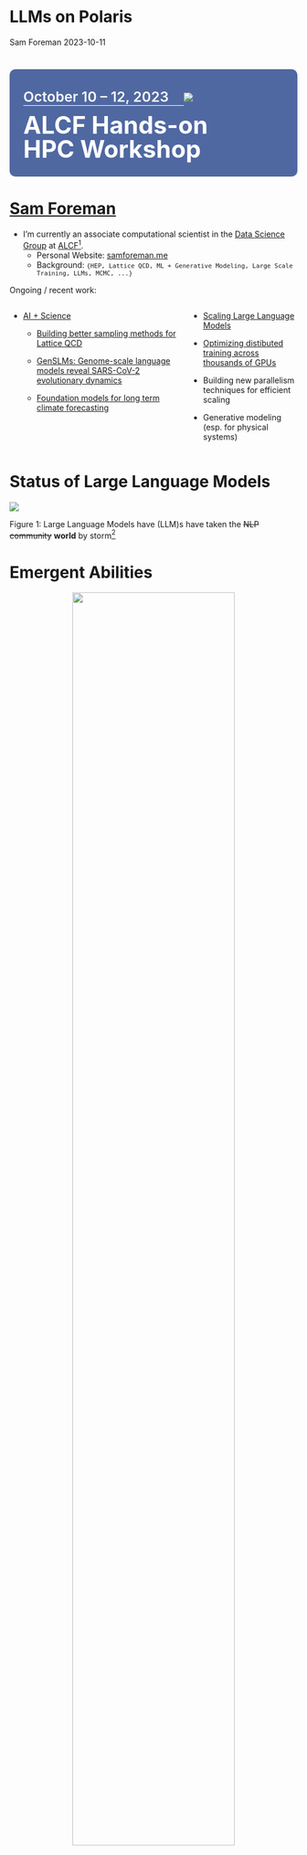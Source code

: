 # LLMs on Polaris
Sam Foreman
2023-10-11

# 

<!-- # {.centerdslide background-image="https://www.alcf.anl.gov/sites/default/files/2023-08/ALCF-HandsOnHPCWksp-LL.png?itok=6qi5GY6y" height="80%"} -->
<!-- # {.centeredslide background-image="./assets/massstar_science_highlights_2017_01.png" loading="lazy"} -->
<!-- # {.centeredslide background-image="./assets/p62_cover-edit_CMYK.jpg" loading="lazy"} -->
<!-- # {.centeredslide background-image="./assets/tribology_cover_test_image_06m.png" loading="lazy"} -->
<!-- # {.centeredslide background-image="./assets/6120702714_c9a4cf5d78_o.jpg" loading="lazy"} -->
<!-- # {.centeredslide background-image="./assets/ccm_s23-50_Ye_03B.png" loading="lazy"} -->

<div style="background-color: rgba(8, 42, 123, 0.7); border-radius: 10px; text-align:left; padding: 1.5rem; margin-left: auto; margin-right: auto; line-height: 1.5em!important;">

<div style="display:flex;">

<span style="font-size: 1.75em; font-weight: 600; border-bottom: 1px solid white; color: #F8F8F8">October
10 – 12, 2023 $\hspace{5pt}$ </span>
<span style="display:inline-block;">![](https://raw.githubusercontent.com/saforem2/llm-lunch-talk/main/docs/assets/anl_logo.svg)</span>

</div>

<span style="font-size: 3.0em; font-weight: 700; color: white">ALCF
Hands-on</span>  
<br>
<span style="font-size: 3.0em; font-weight: 700; color: #FFFFFF">HPC
Workshop</span>

</div>

# <span class="dim-text"></span> [Sam Foreman](https://samforeman.me)

<!-- I use ML and HPC to accelerate scientific discovery[^1] @ [ALCF](https://alcf.anl.gov). -->

- I’m currently an associate computational scientist in the [Data
  Science Group](https://www.alcf.anl.gov/about/people/group/506) at
  [ALCF](https://alcf.anl.gov)[^1].
  - Personal Website: [samforeman.me](https://samforeman.me)
  - Background:
    <span style="font-size:0.9em;">`{HEP, Lattice QCD, ML + Generative Modeling, Large Scale Training, LLMs, MCMC, ...}`</span>

<!-- My [current research](https://saforem2.github.io/l2hmc-qcd) focuses on using -->
<!-- deep generative modeling to help build better sampling algorithms in lattice -->
<!-- gauge theory. In particular, I'm interested in building gauge equivariant -->
<!-- neural network architectures and using inductive priors to incorporate physical -->
<!-- symmetries into machine learning models. -->

Ongoing / recent work:

<div class="columns">

<div class="column" width="50%">

- [AI + Science](https://github.com/saforem2/)

  - [Building better sampling methods for Lattice
    QCD](https://github.com/saforem2/l2hmc-qcd)

  - [GenSLMs: Genome-scale language models reveal SARS-CoV-2
    evolutionary
    dynamics](https://www.biorxiv.org/content/10.1101/2022.10.10.511571v2)

  - [Foundation models for long term climate
    forecasting](https://saforem2.github.io/climate-analysis)

</div>

<div class="column" width="50%">

- [Scaling Large Language
  Models](https://github.com/saforem2/Megatron-DS-Benchmarking)

- [Optimizing distibuted training across thousands of
  GPUs](https://github.com/argonne-lcf/mlprof)

- Building new parallelism techniques for efficient scaling

- Generative modeling (esp. for physical systems)

</div>

</div>

<!-- # Even More {.centeredslide width="100%" style="height:100%;"} -->
<!---->
<!-- ::: {width="100%"} -->
<!---->
<!-- <iframe data-src="https://samforeman.me" width="100%" height="500" title="Sam Foreman"></iframe> -->
<!---->
<!-- ::: -->

# Status of Large Language Models

<div id="fig-llms">

![](https://github.com/Hannibal046/Awesome-LLM/raw/main/resources/image8.gif)

Figure 1: Large Language Models have (LLM)s have taken the ~~NLP
community~~ **world** by storm[^2]

</div>

# Emergent Abilities

<div width="66%" style="text-align: center;">

<img src="https://github.com/saforem2/llm-lunch-talk/blob/main/docs/assets/emergent-abilities.gif?raw=true" height="75%" />

[Emergent abilities of Large Language
Models](https://arxiv.org/abs/2206.07682) Yao et al. (2023)

</div>

# Training LLMs

<div layout-valign="center">

<table>
<colgroup>
<col style="width: 55%" />
<col style="width: 44%" />
</colgroup>
<tbody>
<tr class="odd">
<td style="text-align: center;"><div id="fig-evolution" width="55.6%"
data-layout-align="center" data-fig.extended="false">
<p><img
src="https://github.com/Mooler0410/LLMsPracticalGuide/raw/main/imgs/survey-gif-test.gif"
data-fig.extended="false" /></p>
<p>Figure 2: Visualization from <span class="citation"
data-cites="yang2023harnessing">Yang et al. (2023)</span></p>
</div></td>
<td style="text-align: center;"><div width="44.4%"
data-layout-align="center">
<p><img
src="https://github.com/saforem2/llm-lunch-talk/blob/main/docs/assets/it_hungers.jpeg?raw=true"
data-fig.extended="false" /></p>
</div></td>
</tr>
</tbody>
</table>

</div>

# Recent Work (2017 – Now)

<details closed>
<summary>
<b>Recent Work</b>
</summary>

<div class="table-responsive" width="100%"
style="max-height: 550px!important; font-size: 0.7rem;"
data-quarto-disable-processing="true">

<div id="tbl-papers">

|  Date   |       keywords       |     Institute      | Paper                                                                                                                                                                                                              |                                                                                                                       Publication                                                                                                                       |
|:-------:|:--------------------:|:------------------:|:-------------------------------------------------------------------------------------------------------------------------------------------------------------------------------------------------------------------|:-------------------------------------------------------------------------------------------------------------------------------------------------------------------------------------------------------------------------------------------------------:|
| 2017-06 |     Transformers     |       Google       | [Attention Is All You Need](https://arxiv.org/pdf/1706.03762.pdf)                                                                                                                                                  | NeurIPS<br> ![Dynamic JSON Badge](https://img.shields.io/badge/dynamic/json?url=https%3A%2F%2Fapi.semanticscholar.org%2Fgraph%2Fv1%2Fpaper%2F204e3073870fae3d05bcbc2f6a8e263d9b72e776%3Ffields%3DcitationCount&query=%24.citationCount&label=citation)  |
| 2018-06 |       GPT 1.0        |       OpenAI       | [Improving Language Understanding by Generative Pre-Training](https://www.cs.ubc.ca/~amuham01/LING530/papers/radford2018improving.pdf)                                                                             |       ![Dynamic JSON Badge](https://img.shields.io/badge/dynamic/json?url=https%3A%2F%2Fapi.semanticscholar.org%2Fgraph%2Fv1%2Fpaper%2Fcd18800a0fe0b668a1cc19f2ec95b5003d0a5035%3Ffields%3DcitationCount&query=%24.citationCount&label=citation)        |
| 2018-10 |         BERT         |       Google       | [BERT: Pre-training of Deep Bidirectional Transformers for Language Understanding](https://aclanthology.org/N19-1423.pdf)                                                                                          |  NAACL <br>![Dynamic JSON Badge](https://img.shields.io/badge/dynamic/json?url=https%3A%2F%2Fapi.semanticscholar.org%2Fgraph%2Fv1%2Fpaper%2Fdf2b0e26d0599ce3e70df8a9da02e51594e0e992%3Ffields%3DcitationCount&query=%24.citationCount&label=citation)   |
| 2019-02 |       GPT 2.0        |       OpenAI       | [Language Models are Unsupervised Multitask Learners](https://d4mucfpksywv.cloudfront.net/better-language-models/language_models_are_unsupervised_multitask_learners.pdf)                                          |       ![Dynamic JSON Badge](https://img.shields.io/badge/dynamic/json?url=https%3A%2F%2Fapi.semanticscholar.org%2Fgraph%2Fv1%2Fpaper%2F9405cc0d6169988371b2755e573cc28650d14dfe%3Ffields%3DcitationCount&query=%24.citationCount&label=citation)        |
| 2019-09 |     Megatron-LM      |       NVIDIA       | [Megatron-LM: Training Multi-Billion Parameter Language Models Using Model Parallelism](https://arxiv.org/pdf/1909.08053.pdf)                                                                                      |       ![Dynamic JSON Badge](https://img.shields.io/badge/dynamic/json?url=https%3A%2F%2Fapi.semanticscholar.org%2Fgraph%2Fv1%2Fpaper%2F8323c591e119eb09b28b29fd6c7bc76bd889df7a%3Ffields%3DcitationCount&query=%24.citationCount&label=citation)        |
| 2019-10 |          T5          |       Google       | [Exploring the Limits of Transfer Learning with a Unified Text-to-Text Transformer](https://jmlr.org/papers/v21/20-074.html)                                                                                       |   JMLR<br> ![Dynamic JSON Badge](https://img.shields.io/badge/dynamic/json?url=https%3A%2F%2Fapi.semanticscholar.org%2Fgraph%2Fv1%2Fpaper%2F3cfb319689f06bf04c2e28399361f414ca32c4b3%3Ffields%3DcitationCount&query=%24.citationCount&label=citation)   |
| 2019-10 |         ZeRO         |     Microsoft      | [ZeRO: Memory Optimizations Toward Training Trillion Parameter Models](https://arxiv.org/pdf/1910.02054.pdf)                                                                                                       |    SC<br> ![Dynamic JSON Badge](https://img.shields.io/badge/dynamic/json?url=https%3A%2F%2Fapi.semanticscholar.org%2Fgraph%2Fv1%2Fpaper%2F00c957711b12468cb38424caccdf5291bb354033%3Ffields%3DcitationCount&query=%24.citationCount&label=citation)    |
| 2020-01 |     Scaling Law      |       OpenAI       | [Scaling Laws for Neural Language Models](https://arxiv.org/pdf/2001.08361.pdf)                                                                                                                                    |       ![Dynamic JSON Badge](https://img.shields.io/badge/dynamic/json?url=https%3A%2F%2Fapi.semanticscholar.org%2Fgraph%2Fv1%2Fpaper%2Fe6c561d02500b2596a230b341a8eb8b921ca5bf2%3Ffields%3DcitationCount&query=%24.citationCount&label=citation)        |
| 2020-05 |       GPT 3.0        |       OpenAI       | [Language models are few-shot learners](https://papers.nips.cc/paper/2020/file/1457c0d6bfcb4967418bfb8ac142f64a-Paper.pdf)                                                                                         | NeurIPS <br> ![Dynamic JSON Badge](https://img.shields.io/badge/dynamic/json?url=https%3A%2F%2Fapi.semanticscholar.org%2Fgraph%2Fv1%2Fpaper%2F6b85b63579a916f705a8e10a49bd8d849d91b1fc%3Ffields%3DcitationCount&query=%24.citationCount&label=citation) |
| 2021-01 | Switch Transformers  |       Google       | [Switch Transformers: Scaling to Trillion Parameter Models with Simple and Efficient Sparsity](https://arxiv.org/pdf/2101.03961.pdf)                                                                               |   JMLR<br> ![Dynamic JSON Badge](https://img.shields.io/badge/dynamic/json?url=https%3A%2F%2Fapi.semanticscholar.org%2Fgraph%2Fv1%2Fpaper%2Ffdacf2a732f55befdc410ea927091cad3b791f13%3Ffields%3DcitationCount&query=%24.citationCount&label=citation)   |
| 2021-08 |        Codex         |       OpenAI       | [Evaluating Large Language Models Trained on Code](https://arxiv.org/pdf/2107.03374.pdf)                                                                                                                           |       ![Dynamic JSON Badge](https://img.shields.io/badge/dynamic/json?url=https%3A%2F%2Fapi.semanticscholar.org%2Fgraph%2Fv1%2Fpaper%2Facbdbf49f9bc3f151b93d9ca9a06009f4f6eb269%3Ffields%3DcitationCount&query=%24.citationCount&label=citation)        |
| 2021-08 |  Foundation Models   |      Stanford      | [On the Opportunities and Risks of Foundation Models](https://arxiv.org/pdf/2108.07258.pdf)                                                                                                                        |       ![Dynamic JSON Badge](https://img.shields.io/badge/dynamic/json?url=https%3A%2F%2Fapi.semanticscholar.org%2Fgraph%2Fv1%2Fpaper%2F4f68e07c6c3173480053fd52391851d6f80d651b%3Ffields%3DcitationCount&query=%24.citationCount&label=citation)        |
| 2021-09 |         FLAN         |       Google       | [Finetuned Language Models are Zero-Shot Learners](https://openreview.net/forum?id=gEZrGCozdqR)                                                                                                                    |   ICLR <br>![Dynamic JSON Badge](https://img.shields.io/badge/dynamic/json?url=https%3A%2F%2Fapi.semanticscholar.org%2Fgraph%2Fv1%2Fpaper%2Fff0b2681d7b05e16c46dfb71d980cc2f605907cd%3Ffields%3DcitationCount&query=%24.citationCount&label=citation)   |
| 2021-10 |          T0          | HuggingFace et al. | [Multitask Prompted Training Enables Zero-Shot Task Generalization](https://arxiv.org/abs/2110.08207)                                                                                                              |   ICLR <br>![Dynamic JSON Badge](https://img.shields.io/badge/dynamic/json?url=https%3A%2F%2Fapi.semanticscholar.org%2Fgraph%2Fv1%2Fpaper%2F17dd3555fd1ccf1141cf984347fa1b3fd6b009ca%3Ffields%3DcitationCount&query=%24.citationCount&label=citation)   |
| 2021-12 |         GLaM         |       Google       | [GLaM: Efficient Scaling of Language Models with Mixture-of-Experts](https://arxiv.org/pdf/2112.06905.pdf)                                                                                                         |   ICML<br> ![Dynamic JSON Badge](https://img.shields.io/badge/dynamic/json?url=https%3A%2F%2Fapi.semanticscholar.org%2Fgraph%2Fv1%2Fpaper%2F80d0116d77beeded0c23cf48946d9d10d4faee14%3Ffields%3DcitationCount&query=%24.citationCount&label=citation)   |
| 2021-12 |        WebGPT        |       OpenAI       | [WebGPT: Browser-assisted question-answering with human feedback](https://www.semanticscholar.org/paper/WebGPT%3A-Browser-assisted-question-answering-with-Nakano-Hilton/2f3efe44083af91cef562c1a3451eee2f8601d22) |       ![Dynamic JSON Badge](https://img.shields.io/badge/dynamic/json?url=https%3A%2F%2Fapi.semanticscholar.org%2Fgraph%2Fv1%2Fpaper%2F2f3efe44083af91cef562c1a3451eee2f8601d22%3Ffields%3DcitationCount&query=%24.citationCount&label=citation)        |
| 2021-12 |        Retro         |      DeepMind      | [Improving language models by retrieving from trillions of tokens](https://www.deepmind.com/publications/improving-language-models-by-retrieving-from-trillions-of-tokens)                                         |   ICML<br> ![Dynamic JSON Badge](https://img.shields.io/badge/dynamic/json?url=https%3A%2F%2Fapi.semanticscholar.org%2Fgraph%2Fv1%2Fpaper%2F002c256d30d6be4b23d365a8de8ae0e67e4c9641%3Ffields%3DcitationCount&query=%24.citationCount&label=citation)   |
| 2021-12 |        Gopher        |      DeepMind      | [Scaling Language Models: Methods, Analysis & Insights from Training Gopher](https://arxiv.org/pdf/2112.11446.pdf)                                                                                                 |       ![Dynamic JSON Badge](https://img.shields.io/badge/dynamic/json?url=https%3A%2F%2Fapi.semanticscholar.org%2Fgraph%2Fv1%2Fpaper%2F68f141724814839d556a989646194be88641b143%3Ffields%3DcitationCount&query=%24.citationCount&label=citation)        |
| 2022-01 |         COT          |       Google       | [Chain-of-Thought Prompting Elicits Reasoning in Large Language Models](https://arxiv.org/pdf/2201.11903.pdf)                                                                                                      |  NeurIPS<br>![Dynamic JSON Badge](https://img.shields.io/badge/dynamic/json?url=https%3A%2F%2Fapi.semanticscholar.org%2Fgraph%2Fv1%2Fpaper%2F1b6e810ce0afd0dd093f789d2b2742d047e316d5%3Ffields%3DcitationCount&query=%24.citationCount&label=citation)  |
| 2022-01 |        LaMDA         |       Google       | [LaMDA: Language Models for Dialog Applications](https://arxiv.org/pdf/2201.08239.pdf)                                                                                                                             |       ![Dynamic JSON Badge](https://img.shields.io/badge/dynamic/json?url=https%3A%2F%2Fapi.semanticscholar.org%2Fgraph%2Fv1%2Fpaper%2Fb3848d32f7294ec708627897833c4097eb4d8778%3Ffields%3DcitationCount&query=%24.citationCount&label=citation)        |
| 2022-01 |       Minerva        |       Google       | [Solving Quantitative Reasoning Problems with Language Models](https://arxiv.org/abs/2206.14858)                                                                                                                   | NeurIPS<br> ![Dynamic JSON Badge](https://img.shields.io/badge/dynamic/json?url=https%3A%2F%2Fapi.semanticscholar.org%2Fgraph%2Fv1%2Fpaper%2Fab0e3d3e4d42369de5933a3b4c237780b41c0d77%3Ffields%3DcitationCount&query=%24.citationCount&label=citation)  |
| 2022-01 | Megatron-Turing NLG  |  Microsoft&NVIDIA  | [Using DeepSpeed and Megatron to Train Megatron-Turing NLG 530B, A Large-Scale Generative Language Model](https://arxiv.org/pdf/2201.11990.pdf)                                                                    |       ![Dynamic JSON Badge](https://img.shields.io/badge/dynamic/json?url=https%3A%2F%2Fapi.semanticscholar.org%2Fgraph%2Fv1%2Fpaper%2F7cbc2a7843411a1768ab762930707af0a3c33a19%3Ffields%3DcitationCount&query=%24.citationCount&label=citation)        |
| 2022-03 |     InstructGPT      |       OpenAI       | [Training language models to follow instructions with human feedback](https://arxiv.org/pdf/2203.02155.pdf)                                                                                                        |       ![Dynamic JSON Badge](https://img.shields.io/badge/dynamic/json?url=https%3A%2F%2Fapi.semanticscholar.org%2Fgraph%2Fv1%2Fpaper%2Fd766bffc357127e0dc86dd69561d5aeb520d6f4c%3Ffields%3DcitationCount&query=%24.citationCount&label=citation)        |
| 2022-04 |         PaLM         |       Google       | [PaLM: Scaling Language Modeling with Pathways](https://arxiv.org/pdf/2204.02311.pdf)                                                                                                                              |       ![Dynamic JSON Badge](https://img.shields.io/badge/dynamic/json?url=https%3A%2F%2Fapi.semanticscholar.org%2Fgraph%2Fv1%2Fpaper%2F094ff971d6a8b8ff870946c9b3ce5aa173617bfb%3Ffields%3DcitationCount&query=%24.citationCount&label=citation)        |
| 2022-04 |      Chinchilla      |      DeepMind      | [An empirical analysis of compute-optimal large language model training](https://www.deepmind.com/publications/an-empirical-analysis-of-compute-optimal-large-language-model-training)                             | NeurIPS<br> ![Dynamic JSON Badge](https://img.shields.io/badge/dynamic/json?url=https%3A%2F%2Fapi.semanticscholar.org%2Fgraph%2Fv1%2Fpaper%2Fbb0656031cb17adf6bac5fd0fe8d53dd9c291508%3Ffields%3DcitationCount&query=%24.citationCount&label=citation)  |
| 2022-05 |         OPT          |        Meta        | [OPT: Open Pre-trained Transformer Language Models](https://arxiv.org/pdf/2205.01068.pdf)                                                                                                                          |       ![Dynamic JSON Badge](https://img.shields.io/badge/dynamic/json?url=https%3A%2F%2Fapi.semanticscholar.org%2Fgraph%2Fv1%2Fpaper%2F13a0d8bb38f739990c8cd65a44061c6534f17221%3Ffields%3DcitationCount&query=%24.citationCount&label=citation)        |
| 2022-05 |         UL2          |       Google       | [Unifying Language Learning Paradigms](https://arxiv.org/abs/2205.05131v1)                                                                                                                                         |       ![Dynamic JSON Badge](https://img.shields.io/badge/dynamic/json?url=https%3A%2F%2Fapi.semanticscholar.org%2Fgraph%2Fv1%2Fpaper%2Ff40aeae3e522ada1f6a9f326841b01ef5c8657b6%3Ffields%3DcitationCount&query=%24.citationCount&label=citation)        |
| 2022-06 |  Emergent Abilities  |       Google       | [Emergent Abilities of Large Language Models](https://openreview.net/pdf?id=yzkSU5zdwD)                                                                                                                            |   TMLR<br>![Dynamic JSON Badge](https://img.shields.io/badge/dynamic/json?url=https%3A%2F%2Fapi.semanticscholar.org%2Fgraph%2Fv1%2Fpaper%2Fdac3a172b504f4e33c029655e9befb3386e5f63a%3Ffields%3DcitationCount&query=%24.citationCount&label=citation)    |
| 2022-06 |      BIG-bench       |       Google       | [Beyond the Imitation Game: Quantifying and extrapolating the capabilities of language models](https://github.com/google/BIG-bench)                                                                                |       ![Dynamic JSON Badge](https://img.shields.io/badge/dynamic/json?url=https%3A%2F%2Fapi.semanticscholar.org%2Fgraph%2Fv1%2Fpaper%2F34503c0b6a615124eaf82cb0e4a1dab2866e8980%3Ffields%3DcitationCount&query=%24.citationCount&label=citation)        |
| 2022-06 |        METALM        |     Microsoft      | [Language Models are General-Purpose Interfaces](https://arxiv.org/pdf/2206.06336.pdf)                                                                                                                             |       ![Dynamic JSON Badge](https://img.shields.io/badge/dynamic/json?url=https%3A%2F%2Fapi.semanticscholar.org%2Fgraph%2Fv1%2Fpaper%2Fa8fd9c1625011741f74401ff9bdc1c584e25c86d%3Ffields%3DcitationCount&query=%24.citationCount&label=citation)        |
| 2022-09 |       Sparrow        |      DeepMind      | [Improving alignment of dialogue agents via targeted human judgements](https://arxiv.org/pdf/2209.14375.pdf)                                                                                                       |       ![Dynamic JSON Badge](https://img.shields.io/badge/dynamic/json?url=https%3A%2F%2Fapi.semanticscholar.org%2Fgraph%2Fv1%2Fpaper%2F74eae12620bd1c1393e268bddcb6f129a5025166%3Ffields%3DcitationCount&query=%24.citationCount&label=citation)        |
| 2022-10 |     Flan-T5/PaLM     |       Google       | [Scaling Instruction-Finetuned Language Models](https://arxiv.org/pdf/2210.11416.pdf)                                                                                                                              |       ![Dynamic JSON Badge](https://img.shields.io/badge/dynamic/json?url=https%3A%2F%2Fapi.semanticscholar.org%2Fgraph%2Fv1%2Fpaper%2F5484d228bfc50efbac6e86677bc2ec2ee4ede1a6%3Ffields%3DcitationCount&query=%24.citationCount&label=citation)        |
| 2022-10 |       GLM-130B       |      Tsinghua      | [GLM-130B: An Open Bilingual Pre-trained Model](https://arxiv.org/pdf/2210.02414.pdf)                                                                                                                              |   ICLR<br> ![Dynamic JSON Badge](https://img.shields.io/badge/dynamic/json?url=https%3A%2F%2Fapi.semanticscholar.org%2Fgraph%2Fv1%2Fpaper%2F1d26c947406173145a4665dd7ab255e03494ea28%3Ffields%3DcitationCount&query=%24.citationCount&label=citation)   |
| 2022-11 |         HELM         |      Stanford      | [Holistic Evaluation of Language Models](https://arxiv.org/pdf/2211.09110.pdf)                                                                                                                                     |       ![Dynamic JSON Badge](https://img.shields.io/badge/dynamic/json?url=https%3A%2F%2Fapi.semanticscholar.org%2Fgraph%2Fv1%2Fpaper%2F5032c0946ee96ff11a292762f23e6377a6cf2731%3Ffields%3DcitationCount&query=%24.citationCount&label=citation)        |
| 2022-11 |        BLOOM         |     BigScience     | [BLOOM: A 176B-Parameter Open-Access Multilingual Language Model](https://arxiv.org/pdf/2211.05100.pdf)                                                                                                            |       ![Dynamic JSON Badge](https://img.shields.io/badge/dynamic/json?url=https%3A%2F%2Fapi.semanticscholar.org%2Fgraph%2Fv1%2Fpaper%2F964bd39b546f0f6625ff3b9ef1083f797807ef2e%3Ffields%3DcitationCount&query=%24.citationCount&label=citation)        |
| 2022-11 |      Galactica       |        Meta        | [Galactica: A Large Language Model for Science](https://arxiv.org/pdf/2211.09085.pdf)                                                                                                                              |       ![Dynamic JSON Badge](https://img.shields.io/badge/dynamic/json?url=https%3A%2F%2Fapi.semanticscholar.org%2Fgraph%2Fv1%2Fpaper%2F7d645a3fd276918374fd9483fd675c28e46506d1%3Ffields%3DcitationCount&query=%24.citationCount&label=citation)        |
| 2022-12 |       OPT-IML        |        Meta        | [OPT-IML: Scaling Language Model Instruction Meta Learning through the Lens of Generalization](https://arxiv.org/pdf/2212.12017)                                                                                   |       ![Dynamic JSON Badge](https://img.shields.io/badge/dynamic/json?url=https%3A%2F%2Fapi.semanticscholar.org%2Fgraph%2Fv1%2Fpaper%2Fe965e93e76a9e6c4e4863d145b5c007b540d575d%3Ffields%3DcitationCount&query=%24.citationCount&label=citation)        |
| 2023-01 | Flan 2022 Collection |       Google       | [The Flan Collection: Designing Data and Methods for Effective Instruction Tuning](https://arxiv.org/pdf/2301.13688.pdf)                                                                                           |       ![Dynamic JSON Badge](https://img.shields.io/badge/dynamic/json?url=https%3A%2F%2Fapi.semanticscholar.org%2Fgraph%2Fv1%2Fpaper%2Ff2b0017ddd77fa38760a18145e63553105a1a236%3Ffields%3DcitationCount&query=%24.citationCount&label=citation)        |
| 2023-02 |        LLaMA         |        Meta        | [LLaMA: Open and Efficient Foundation Language Models](https://research.facebook.com/publications/llama-open-and-efficient-foundation-language-models/)                                                            |       ![Dynamic JSON Badge](https://img.shields.io/badge/dynamic/json?url=https%3A%2F%2Fapi.semanticscholar.org%2Fgraph%2Fv1%2Fpaper%2F57e849d0de13ed5f91d086936296721d4ff75a75%3Ffields%3DcitationCount&query=%24.citationCount&label=citation)        |
| 2023-02 |       Kosmos-1       |     Microsoft      | [Language Is Not All You Need: Aligning Perception with Language Models](https://arxiv.org/abs/2302.14045)                                                                                                         |       ![Dynamic JSON Badge](https://img.shields.io/badge/dynamic/json?url=https%3A%2F%2Fapi.semanticscholar.org%2Fgraph%2Fv1%2Fpaper%2Ffbfef4723d8c8467d7bd523e1d0b703cce0e0f9c%3Ffields%3DcitationCount&query=%24.citationCount&label=citation)        |
| 2023-03 |        PaLM-E        |       Google       | [PaLM-E: An Embodied Multimodal Language Model](https://palm-e.github.io)                                                                                                                                          |       ![Dynamic JSON Badge](https://img.shields.io/badge/dynamic/json?url=https%3A%2F%2Fapi.semanticscholar.org%2Fgraph%2Fv1%2Fpaper%2F38fe8f324d2162e63a967a9ac6648974fc4c66f3%3Ffields%3DcitationCount&query=%24.citationCount&label=citation)        |
| 2023-03 |        GPT 4         |       OpenAI       | [GPT-4 Technical Report](https://openai.com/research/gpt-4)                                                                                                                                                        |       ![Dynamic JSON Badge](https://img.shields.io/badge/dynamic/json?url=https%3A%2F%2Fapi.semanticscholar.org%2Fgraph%2Fv1%2Fpaper%2F8ca62fdf4c276ea3052dc96dcfd8ee96ca425a48%3Ffields%3DcitationCount&query=%24.citationCount&label=citation)        |
| 2023-04 |        Pythia        | EleutherAI et al.  | [Pythia: A Suite for Analyzing Large Language Models Across Training and Scaling](https://arxiv.org/abs/2304.01373)                                                                                                |   ICML<br>![Dynamic JSON Badge](https://img.shields.io/badge/dynamic/json?url=https%3A%2F%2Fapi.semanticscholar.org%2Fgraph%2Fv1%2Fpaper%2Fbe55e8ec4213868db08f2c3168ae666001bea4b8%3Ffields%3DcitationCount&query=%24.citationCount&label=citation)    |
| 2023-05 |      Dromedary       |     CMU et al.     | [Principle-Driven Self-Alignment of Language Models from Scratch with Minimal Human Supervision](https://arxiv.org/abs/2305.03047)                                                                                 |       ![Dynamic JSON Badge](https://img.shields.io/badge/dynamic/json?url=https%3A%2F%2Fapi.semanticscholar.org%2Fgraph%2Fv1%2Fpaper%2Fe01515c6138bc525f7aec30fc85f2adf028d4156%3Ffields%3DcitationCount&query=%24.citationCount&label=citation)        |
| 2023-05 |        PaLM 2        |       Google       | [PaLM 2 Technical Report](https://ai.google/static/documents/palm2techreport.pdf)                                                                                                                                  |       ![Dynamic JSON Badge](https://img.shields.io/badge/dynamic/json?url=https%3A%2F%2Fapi.semanticscholar.org%2Fgraph%2Fv1%2Fpaper%2Feccee350691708972370b7a12c2a78ad3bddd159%3Ffields%3DcitationCount&query=%24.citationCount&label=citation)        |
| 2023-05 |         RWKV         |      Bo Peng       | [RWKV: Reinventing RNNs for the Transformer Era](https://arxiv.org/abs/2305.13048)                                                                                                                                 |       ![Dynamic JSON Badge](https://img.shields.io/badge/dynamic/json?url=https%3A%2F%2Fapi.semanticscholar.org%2Fgraph%2Fv1%2Fpaper%2F026b3396a63ed5772329708b7580d633bb86bec9%3Ffields%3DcitationCount&query=%24.citationCount&label=citation)        |
| 2023-05 |         DPO          |      Stanford      | [Direct Preference Optimization: Your Language Model is Secretly a Reward Model](https://arxiv.org/pdf/2305.18290.pdf)                                                                                             |       ![Dynamic JSON Badge](https://img.shields.io/badge/dynamic/json?url=https%3A%2F%2Fapi.semanticscholar.org%2Fgraph%2Fv1%2Fpaper%2F0d1c76d45afa012ded7ab741194baf142117c495%3Ffields%3DcitationCount&query=%24.citationCount&label=citation)        |
| 2023-07 |       LLaMA 2        |        Meta        | [Llama 2: Open Foundation and Fine-Tuned Chat Models](https://arxiv.org/pdf/2307.09288.pdf)                                                                                                                        |       ![Dynamic JSON Badge](https://img.shields.io/badge/dynamic/json?url=https%3A%2F%2Fapi.semanticscholar.org%2Fgraph%2Fv1%2Fpaper%2F104b0bb1da562d53cbda87aec79ef6a2827d191a%3Ffields%3DcitationCount&query=%24.citationCount&label=citation)        |

Table 1: Papers, 2017–\*

</div>

</div>

</details>

<div class="footer">

1.  [
    Hannibal046/Awesome-LLM](https://github.com/Hannibal046/Awesome-LLM/blob/main/README.md)
    <span class="inline-image">[![Awesome](https://awesome.re/badge.svg)](https://awesome.re)</span>

</div>

# Life-Cycle of the LLM

<div layout-valign="center">

<table>
<colgroup>
<col style="width: 45%" />
<col style="width: 55%" />
</colgroup>
<tbody>
<tr class="odd">
<td style="text-align: center;"><div id="column-one" width="45.0%"
data-layout-align="center">
<ol type="1">
<li><p>Data collection + preprocessing</p></li>
<li><p><strong>Pre-training</strong></p>
<ul>
<li>Architecture decisions:<br />
<code>{model_size, hyperparameters,</code><br />
<code>parallelism, lr_schedule, ...}</code></li>
</ul></li>
<li><p>Supervised Fine-Tuning</p>
<ul>
<li>Instruction Tuning</li>
<li>Alignment</li>
</ul></li>
<li><p>Deploy (+ monitor, re-evaluate, etc.)</p></li>
</ol>
</div></td>
<td style="text-align: center;"><div id="fig-pretrain-two" width="55.0%"
data-layout-align="center" data-fig.extended="false">
<p><img
src="https://jalammar.github.io/images/gpt3/03-gpt3-training-step-back-prop.gif"
data-fig.extended="false" /></p>
<p>Figure 3: <strong>Pre-training</strong>: Virtually all of the compute
used during pretraining phase<a href="#fn1" class="footnote-ref"
id="fnref1" role="doc-noteref"><sup>1</sup></a>.</p>
</div></td>
</tr>
</tbody>
</table>
<section id="footnotes" class="footnotes footnotes-end-of-document"
role="doc-endnotes">
<hr />
<ol>
<li id="fn1"><p>Figure from <a
href="http://jalammar.github.io/illustrated-transformer/">The
Illustrated Transformer</a><a href="#fnref1" class="footnote-back"
role="doc-backlink">↩︎</a></p></li>
</ol>
</section>

</div>

# Life-Cycle of the LLM: Pre-training

<div id="fig-pretrain-two">

![](https://jalammar.github.io/images/gpt3/03-gpt3-training-step-back-prop.gif)

Figure 4: **Pre-training**: Virtually all of the compute used during
pretraining phase

</div>

# Life-Cycle of the LLM: Fine-Tuning

<div id="fig-pretrain-two">

![](https://jalammar.github.io/images/gpt3/10-gpt3-fine-tuning.gif)

Figure 5: **Fine-tuning**: Fine-tuning actually updates the model’s
weights to make the model better at a certain task.

</div>

# Transformer Architecture

<!-- # {.centeredslide} -->

![](https://raw.githubusercontent.com/saforem2/llm-lunch-talk/main/docs/assets/diagrams/transformer.svg)

Vaswani et al. (2017)

# Forward Pass

<div id="fig-forward-pass">

<video data-autoplay src="https://huggingface.co/datasets/huggingface/documentation-images/resolve/main/blog/assisted-generation/gif_1_1080p.mov">
</video>

Figure 6: Language Model trained for causal language modeling. Video
from: [🤗 Generation with
LLMs](https://huggingface.co/docs/transformers/main/en/llm_tutorial)

</div>

# Generating Text

<div id="fig-generating-text">

<video data-autoplay src="https://huggingface.co/datasets/huggingface/documentation-images/resolve/main/blog/assisted-generation/gif_2_1080p.mov">
</video>

Figure 7: Language Model trained for causal language modeling. Video
from: [🤗 Generation with
LLMs](https://huggingface.co/docs/transformers/main/en/llm_tutorial)

</div>

# Parallelism Overview

> ***Modern parallelism techniques** enable the training of large
> language models*

# Parallelism Concepts[^3]

- **DataParallel (DP)**:
  - The same setup is replicated multiple times, and each being fed a
    slice of the data.

  - The processing is done in parallel and all setups are synchronized
    at the end of each training step.
- **TensorParallel (TP)**:
  - Each tensor is split up into multiple chunks.
  - So, instead of having the whole tensor reside on a single gpu, each
    shard of the tensor resides on its designated gpu.
    - During processing each shard gets processed separately and in
      parallel on different GPUs and the results are synced at the end
      of the step.
    - This is what one may call horizontal parallelism, as he splitting
      happens on horizontal level.

# Parallelism Concepts[^4]

- **PipelineParallel (PP)**:
  - Model is split up vertically (layer-level) across multiple GPUs, so
    that only one or several layers of the model are places on a single
    gpu.
    - Each gpu processes in parallel different stages of the pipeline
      and working on a small chunk of the batch.
- **Zero Redundancy Optimizer (ZeRO)**:
  - Also performs sharding of the tensors somewhat similar to TP, except
    the whole tensor gets reconstructed in time for a forward or
    backward computation, therefore the model doesn’t need to be
    modified.
  - It also supports various offloading techniques to compensate for
    limited GPU memory.
- **Sharded DDP**:
  - Another name for the foundational ZeRO concept as used by various
    other implementations of ZeRO.

# Data Parallelism

- **Data Parallelism**:
  - The simplest and most common parallelism technique. Workers maintain
    *identical copies* of the *complete* model and work on a *subset of
    the data*.
  - `DDP` supported in PyTorch native.
- ZeRO Data Parallel
  - ZeRO powered data parallelism is shown below[^5]

<div style="text-align: center;">

<img src="https://huggingface.co/datasets/huggingface/documentation-images/resolve/main/parallelism-zero.png" width="75%" />

</div>

# Tensor Parallelism[^6]

- In **Tensor Paralleism** each GPU processes only a slice of a tensor
  and only aggregates the full tensor for operations that require the
  whole thing.

  - The main building block of any transformer is a fully connected
    nn.Linear followed by a nonlinear activation GeLU.

    - `Y = GeLU(XA)`, where X and Y are the input and output vectors,
      and A is the weight matrix.

  - If we look at the computation in matrix form, it’s easy to see how
    the matrix multiplication can be split between multiple GPUs:

# Tensor Parallelism

<div style="text-align: center;">

<img src="https://huggingface.co/datasets/huggingface/documentation-images/resolve/main/parallelism-tp-parallel_gemm.png" width="66%" style="text-align: center;" />

</div>

<div class="footer">

This information is based on (the much more in-depth) [TP
Overview](https://github.com/huggingface/transformers/issues/10321#issuecomment-783543530)
by [@anton-l](https://github.com/anton-l)

</div>

# 3D Parallelism

- `DP` + `TP` + `PP` (3D) Parallelism

<div id="3dparallel-1" style="text-align:center!important; width:90%;">

![](https://www.microsoft.com/en-us/research/uploads/prod/2020/09/Blog_DeepSpeed3_Figure-1_highres-2048x1230.png)

3D Parallelism illustration. Figure from: <https://www.deepspeed.ai/>

</div>

# 3D Parallelism

- `DP` + `TP` + `PP` (3D) Parallelism

<div id="3dparallel" style="text-align:center!important;">

![](https://huggingface.co/datasets/huggingface/documentation-images/resolve/main/parallelism-deepspeed-3d.png)

Figure taken from [3D parallelism: Scaling to trillion-parameter
models](https://www.microsoft.com/en-us/research/blog/deepspeed-extreme-scale-model-training-for-everyone/)

</div>

# Running on ALCF

- We’ve provided a virtual environment complete with all dependencies
  for running  
  [
  `argonne-lcf/Megatron-DeepSpeed`](https://github.com/argonne-lcf/Megatron-DeepSpeed)

  ``` bash
  # navigate to directory ---------------------------------------
  WORKSHOP_DIR="/lus/grand/projects/fallwkshp23/"
  PROJECTS_DIR="${WORKSHOP_DIR}/foremans/projects"
  PROJECT_DIR="${PROJECTS_DIR}/argonne-lcf/Megatron-DeepSpeed"
  cd "${PROJECT_DIR}"
  # load conda module and activate venv -------------------------
  module load conda/2023-10-04; conda activate base
  source venvs/polaris/2023-10-04/bin/activate
  # set runtime environment variables ---------------------------
  export IBV_FORK_SAFE=1
  export CUDA_DEVICE_MAX_CONNECTIONS=1
  # set environment variables for running -----------------------
  SEQ_LEN=1024
  MICRO_BATCH=1
  SP_TYPE="megatron" 
  MODEL_SIZE_KEY="GPT1_5B"
  # launch training --------------------------------------------
  ./ALCF/train-gpt3.sh 
  ```

# Running on ALCF

- Executable:

  ``` bash
  MODEL_SIZE_KEY="GPT1_5B" SEQ_LEN=1024 MICRO_BATCH=1 SP_TYPE="megatron" ./ALCF/train-gpt3.sh
  ```

<details open>
<summary>
<b>Output</b>
</summary>

``` bash
+-+-+-+-+-+-+-+-+-+-+-+-+-+-+-+-+-+-+-+-+-+-+-+-+
ALCF_DIR: /lus/grand/projects/fallwkshp23/foremans/locations/polaris/projects/argonne-lcf/Megatron-DeepSpeed/ALCF
+-+-+-+-+-+-+-+-+-+-+-+-+-+-+-+-+-+-+-+-+-+-+-+-+
source-ing /lus/grand/projects/fallwkshp23/foremans/locations/polaris/projects/argonne-lcf/Megatron-DeepSpeed/ALCF/setup.sh
Setting up MPI on Polaris from x3210c0s1b0n0
++ SetupMPI() +++++++++++++++++++++++++++++++++
Using HOSTFILE: /var/spool/pbs/aux/1126584.polaris-pbs-01.hsn.cm.polaris.alcf.anl.gov
NHOSTS: 2
NGPU_PER_HOST: 4
NGPUS: 8
+++++++++++++++++++++++++++++++++++++++++++++++
Skipping setupThetaGPU() on x3210c0s1b0n0
Setting up MPI on Polaris from x3210c0s1b0n0
USING PYTHON: /lus/grand/projects/fallwkshp23/foremans/locations/polaris/projects/argonne-lcf/Megatron-DeepSpeed/venvs/polaris/2023-10-04/bin/python3
[...]
```

</details>

# Running on ALCF

Once the text has *finally* stopped printing, you should see output
similar to the following:

<div class="code" style="font-size:0.8em;">

``` bash
Job started at: 2023-10-11-092906 on x3210c0s1b0n0
[...]
Writing logs to: /lus/grand/projects/fallwkshp23/foremans/locations/polaris/projects/argonne-lcf/Megatron-DeepSpeed/outputs/gpt_SP_actCkpt_GPT13B_z1_seqlen1024_mp8_pp1_sp1_nl40_hs5120_gb1_mb1
to view output: tail -f $(tail -1 logfiles)
i.e. tail -f /lus/grand/projects/fallwkshp23/foremans/locations/polaris/projects/argonne-lcf/Megatron-DeepSpeed/outputs/gpt_SP_actCkpt_GPT13B_z1_seqlen1024_mp8_pp1_sp1_nl40_hs5120_gb1_mb1/logs/foremans-x3210c0s1b0n0-nhosts2-ngpu8-2023-10-11-092906.log
```

</div>

- To watch / view the output:

  ``` bash
  tail -fn 1000 $(tail -1 logfiles) | less
  ```

- will look like[^7]:

<div class="code" style="font-size:0.8em;">

``` bash
Job started at: 2023-10-11-092906 on x3210c0s1b0n0
Training GPT-3 with GPT13B parameters
Writing logs to: /lus/grand/projects/fallwkshp23/foremans/locations/polaris/projects/argonne-lcf/Megatron-DeepSpeed/outputs/gpt_SP_actCkpt_GPT13B_z1_seqlen1024_mp8_pp1_sp1_nl40_hs5120_gb1_mb1
to view output: tail -f $(tail -1 logfiles)
i.e. tail -f /lus/grand/projects/fallwkshp23/foremans/locations/polaris/projects/argonne-lcf/Megatron-DeepSpeed/outputs/gpt_SP_actCkpt_GPT13B_z1_seqlen1024_mp8_pp1_sp1_nl40_hs5120_gb1_mb1/logs/foremans-x3210c0s1b0n0-nhosts2-ngpu8-2023-10-11-092906.log
using: /lus/grand/projects/fallwkshp23/foremans/locations/polaris/projects/argonne-lcf/Megatron-DeepSpeed/venvs/polaris/2023-10-04/bin/python3
[...]
```

</div>

# Getting Started at ALCF

- We provide below the **details** for installing / getting started on
  ALCF (Polaris)

- Installation:

  1.   Clone GitHub repo:

  ``` bash
  git clone https://github.com/argonne-lcf/Megatron-DeepSpeed
  ```

  2.  Load Conda module:
      - Polaris:

        ``` bash
        if [[ "$(hostname)==x3*" ]]; then
            export MACHINE="Polaris"
            export CONDA_DATE="2023-10-04"
            module load conda/${CONDA_DATE}
            conda activate base
        fi
        ```

      - ThetaGPU:

        ``` bash
        if [[ "$(hostname)==theta*" ]]; then
            export MACHINE="ThetaGPU"
            export CONDA_DATE="2023-01-10"
            module load conda/${CONDA_DATE}
            conda activate base
        fi
        ```

# Getting Started

3.  Setup virtual environment[^8]:

    ``` bash
    cd Megatron-DeepSpeed
    # create a new virtual environment
    mkdir -p "venvs/${MACHINE}/${CONDA_DATE}"
    python3 -m  venv "venvs/${MACHINE}/${CONDA_DATE}" --system-site-packages
    source "venvs/${MACHINE}/${CONDA_DATE}/bin/activate"
    ```

4.  Create a new folder where we’ll install dependencies:

    ``` bash
    mkdir -p "deps/${MACHINE}"
    cd "deps/${MACHINE}"
    ```

# Install Dependencies

<div class="panel-tabset"
style="font-size: 0.8em; width: 100%!important; height: 100%!important;">

###  Dao-AILab/flash-attention

- The [new release]() supports three different implementations of
  FlashAttention: (`v1.0.4`, `v2.x`, `triton`)

- FlashAttention `v2.x` may have numerical instability issues. For the
  best performance, we recommend using FlashAttention + Triton

- [
  `Dao-AILab/flash-attention`](https://github.com/Dao-AILab/flash-attention):

  - `v1.0.4`:

    ``` bash
    python3 -m pip install flash-attn==1.0.4
    ```

  - `v2.x`:

    ``` bash
    git clone https://github.com/Dao-AILab/flash-attention
    cd flash-attention
    python3 setup.py install
    ```

  - `openai/triton`:

    ``` bash
    git clone -b legacy-backend https://github.com/openai/triton
    cd triton/python
    python3 -m pip install cmake pybind11
    python3 -m pip install .
    ```

###  saforem2/ezpz

<div id="ezpz">

- [ `saforem2/ezpz`](https://github.com/saforem2/ezpz)

  ``` bash
  python3 -m pip install -e "git+https://github.com/saforem2/ezpz.git#egg=ezpz"
  ```

</div>

###  NVIDIA/apex

<div layout-valign="top">

<table>
<colgroup>
<col style="width: 50%" />
<col style="width: 50%" />
</colgroup>
<tbody>
<tr class="odd">
<td style="text-align: center;"><div id="column-one" width="50.0%"
data-layout-align="center">
<ul>
<li><p><a href="https://github.com/NVIDIA/apex">
<code>NVIDIA/apex</code></a></p>
<div class="sourceCode" id="cb1"><pre
class="sourceCode bash"><code class="sourceCode bash"><span id="cb1-1"><a href="#cb1-1" aria-hidden="true" tabindex="-1"></a><span class="fu">git</span> clone https://github.com/NVIDIA/apex</span>
<span id="cb1-2"><a href="#cb1-2" aria-hidden="true" tabindex="-1"></a><span class="bu">cd</span> ../apex/</span>
<span id="cb1-3"><a href="#cb1-3" aria-hidden="true" tabindex="-1"></a><span class="ex">pip</span> install <span class="at">-v</span> <span class="dt">\ </span></span>
<span id="cb1-4"><a href="#cb1-4" aria-hidden="true" tabindex="-1"></a>  <span class="ex">--disable-pip-version-check</span> <span class="dt">\</span></span>
<span id="cb1-5"><a href="#cb1-5" aria-hidden="true" tabindex="-1"></a>  <span class="at">--no-cache-dir</span> <span class="dt">\</span></span>
<span id="cb1-6"><a href="#cb1-6" aria-hidden="true" tabindex="-1"></a>  <span class="at">--no-build-isolation</span> <span class="dt">\</span></span>
<span id="cb1-7"><a href="#cb1-7" aria-hidden="true" tabindex="-1"></a>  <span class="at">--global-option</span><span class="op">=</span><span class="st">&quot;--cpp_ext&quot;</span> <span class="dt">\</span></span>
<span id="cb1-8"><a href="#cb1-8" aria-hidden="true" tabindex="-1"></a>  <span class="at">--global-option</span><span class="op">=</span><span class="st">&quot;--cuda_ext&quot;</span> <span class="dt">\</span></span>
<span id="cb1-9"><a href="#cb1-9" aria-hidden="true" tabindex="-1"></a>  <span class="at">-e</span> <span class="dt">\</span></span>
<span id="cb1-10"><a href="#cb1-10" aria-hidden="true" tabindex="-1"></a>  ./</span></code></pre></div></li>
</ul>
</div></td>
<td style="text-align: center;"><div width="50.0%"
data-layout-align="center">
<div>
<blockquote>
<p><strong> <code>conda/2023-10-04</code></strong></p>
<!-- []{style='color:var(--dim-text);'} $\hspace{1pt}$ [Recent Talks]{.dim-text} -->
<p><strong>Note</strong>: <code>apex</code> is <strong>already
installed</strong> in the base <code>conda/2023-10-04</code> environment
on Polaris.</p>
</blockquote>
</div>
</div></td>
</tr>
</tbody>
</table>

</div>

</div>

# Running

- The [
  `ALCF/`](https://github.com/argonne-lcf/Megatron-DeepSpeed/tree/main/ALCF)
  directory contains shell scripts for setting up the environment and
  specifying options to be used for training.

<div layout-valign="top">

<table>
<colgroup>
<col style="width: 39%" />
<col style="width: 2%" />
<col style="width: 58%" />
</colgroup>
<tbody>
<tr class="odd">
<td style="text-align: center;"><div id="column-two"
style="font-size:1.0em!important; line-height: 1.2em!important; font-family: monospace;"
width="39.0%" data-layout-align="center">
<div style="line-height: 1.1em;">
<ul>
<li> <a
href="https://github.com/argonne-lcf/Megatron-DeepSpeed/tree/main/ALCF"><code>ALCF/</code></a><br />
<code>├──</code> <a
href="https://github.com/argonne-lcf/Megatron-DeepSpeed/blob/main/ALCF/models.sh"><code>args.sh</code></a><br />
<code>├──</code> <a
href="https://github.com/argonne-lcf/Megatron-DeepSpeed/blob/main/ALCF/launch.sh"><code>launch.sh</code></a><br />
<code>├──</code> <a
href="https://github.com/argonne-lcf/Megatron-DeepSpeed/blob/main/ALCF/model.sh"><code>model.sh</code></a><br />
<code>├──</code> <a
href="https://github.com/argonne-lcf/Megatron-DeepSpeed/blob/main/ALCF/setup.sh"><code>setup.sh</code></a><br />
<code>├──</code> <a
href="https://github.com/argonne-lcf/Megatron-DeepSpeed/blob/main/ALCF/submit-pbs.sh"><code>submit-pbs.sh</code></a><br />
<code>├──</code> <a
href="https://github.com/argonne-lcf/Megatron-DeepSpeed/blob/main/ALCF/submit.sh"><code>submit.sh</code></a><br />
<code>└──</code> <a
href="https://github.com/argonne-lcf/Megatron-DeepSpeed/blob/main/ALCF/train-gpt3.sh"><code>train-gpt3.sh</code></a></li>
</ul>
</div>
</div></td>
<td style="text-align: center;"><div class="quarto-figure-spacer"
width="2.6%" data-layout-align="center">
<p> </p>
</div></td>
<td style="text-align: center;"><div id="column-one" width="58.4%"
data-layout-align="center">
<ul>
<li><p>Various options can be specified dynamically at runtime by
setting them in your environment, e.g.:</p>
<div class="sourceCode" id="cb1"><pre
class="sourceCode bash"><code class="sourceCode bash"><span id="cb1-1"><a href="#cb1-1" aria-hidden="true" tabindex="-1"></a><span class="co"># Set env. vars to use:</span></span>
<span id="cb1-2"><a href="#cb1-2" aria-hidden="true" tabindex="-1"></a><span class="va">MODEL_SIZE_KEY</span><span class="op">=</span><span class="st">&quot;GPT25B&quot;</span></span>
<span id="cb1-3"><a href="#cb1-3" aria-hidden="true" tabindex="-1"></a><span class="va">SEQ_LEN</span><span class="op">=</span>1024</span>
<span id="cb1-4"><a href="#cb1-4" aria-hidden="true" tabindex="-1"></a><span class="va">USE_FLASH_ATTN</span><span class="op">=</span>1</span>
<span id="cb1-5"><a href="#cb1-5" aria-hidden="true" tabindex="-1"></a><span class="va">MICRO_BATCH</span><span class="op">=</span>1</span>
<span id="cb1-6"><a href="#cb1-6" aria-hidden="true" tabindex="-1"></a><span class="va">GAS</span><span class="op">=</span>1</span>
<span id="cb1-7"><a href="#cb1-7" aria-hidden="true" tabindex="-1"></a><span class="va">SP_TYPE</span><span class="op">=</span><span class="st">&quot;megatron&quot;</span></span>
<span id="cb1-8"><a href="#cb1-8" aria-hidden="true" tabindex="-1"></a><span class="va">ZERO_STAGE</span><span class="op">=</span>1</span>
<span id="cb1-9"><a href="#cb1-9" aria-hidden="true" tabindex="-1"></a><span class="co"># Launch training:</span></span>
<span id="cb1-10"><a href="#cb1-10" aria-hidden="true" tabindex="-1"></a><span class="ex">./ALCF/train-gpt3.sh</span></span></code></pre></div></li>
</ul>
</div></td>
</tr>
</tbody>
</table>

</div>

# Details

Explicitly:

- [
  `ALCF/train-gpt3.sh`](https://github.com/argonne-lcf/Megatron-DeepSpeed/blob/main/ALCF/train-gpt3.sh):
  **Main entry point for training**. This script will:
  - Source the rest of the required
    [`ALCF/*.sh`](https://github.com/argonne-lcf/Megatron-DeepSpeed/blob/main/ALCF/)
    scripts below <!-- - Launch `mpiexec <mpiexec-args> python3` -->
    <!--   [`pretrain_gpt.py`](https://github.com/argonne-lcf/Megatron-DeepSpeed/blob/main/ALCF/pretrain_gpt.py`) -->
    <!--   `<gpt-args>` -->
- [
  `ALCF/models.sh`](https://github.com/argonne-lcf/Megatron-DeepSpeed/blob/main/ALCF/models.sh):
  Contains some example model architectures for GPT3-style models
- [
  `ALCF/args.sh`](https://github.com/argonne-lcf/Megatron-DeepSpeed/blob/main/ALCF/args.sh):
  Logic for parsing / setting up runtime options for Megatron and
  DeepSpeed
- [
  `ALCF/setup.sh`](https://github.com/argonne-lcf/Megatron-DeepSpeed/blob/main/ALCF/args.sh):
  Locate and activate virtual environment to be used, ensure MPI
  variables are set properly
- [
  `ALCF/launch.sh`](https://github.com/argonne-lcf/Megatron-DeepSpeed/blob/main/ALCF/launch.sh):
  Identify available resources and build the command to be executed
  - i.e. figure out how many: `{nodes, GPUs per node, GPUs total}`, to
    pass to `mpi{run,exec}`
  - then, use this to launch `mpiexec <mpiexec-args> python3`
    [`pretrain_gpt.py`](https://github.com/argonne-lcf/Megatron-DeepSpeed/blob/main/ALCF/pretrain_gpt.py%60)
    `<gpt-args>`

# [DeepSpeed4Science](https://deepspeed4science.ai/)

- [Long Sequence Support for GenSLM
  Model](https://deepspeed4science.ai/2023/09/18/model-showcase-genslms/)

<div id="ds4sci-logo" style="text-align: center;">

<img src="https://saforem2.github.io/assets/ds4sci.svg"
style="width:80.0%" data-align="center" />

</div>

<div id="genslm" style="text-align: center; font-size: 0.8em;">

<img src="https://deepspeed4science.ai/wp-content/uploads/2023/09/Figure-8.gif" width="75%" align="center" />

Latent space of biologically meaningful properties for SARS-CoV-2
genomes

</div>

# Loooooooooong Sequence Lengths

<img src="https://saforem2.github.io/assets/ds4sci.svg"
style="width:100.0%" />

<div id="tbl-results">

| Sequence Length |     Old Megatron-DeepSpeed (TFLOPS)      |      New Megatron-DeepSpeed (TFLOPS)      |
|:---------------:|:----------------------------------------:|:-----------------------------------------:|
|       2k        | <span style="text-weight:600;">25</span> | <span style="text-weight:600;">68</span>  |
|       4k        | <span style="text-weight:600;">28</span> | <span style="text-weight:600;">80</span>  |
|       8k        |    <span class="red-text">OOM</span>     | <span style="text-weight:600;">86</span>  |
|       16k       |    <span class="red-text">OOM</span>     | <span style="text-weight:600;">92</span>  |
|       32k       |    <span class="red-text">OOM</span>     | <span style="text-weight:600;">100</span> |
|       64k       |    <span class="red-text">OOM</span>     | <span style="text-weight:600;">106</span> |
|      128k       |    <span class="red-text">OOM</span>     | <span style="text-weight:600;">119</span> |
|      256k       |    <span class="red-text">OOM</span>     | <span style="text-weight:600;">94</span>  |

Table 2: Long sequence length support from
[`microsoft/Megatron-DeepSpeed`](https://github.com/microsoft/Megatron-DeepSpeed)

</div>

# Loooooooooong Sequence Lengths

- Working with [ Microsoft
  DeepSpeed](https://github.com/microsoft/DeepSpeed) team to enable
  longer sequence lengths (context windows) for LLMs[^9]
  - [Release: **DeepSpeed4Science Overview and
    Tutorial**](https://www.deepspeed.ai/deepspeed4science/)

<div id="fig-ds4sci" style="text-align:center;">

<table>
<colgroup>
<col style="width: 100%" />
</colgroup>
<tbody>
<tr class="odd">
<td style="text-align: center;"><div width="100.0%"
data-layout-align="center">
<p><img src="https://saforem2.github.io/assets/ds4sci.svg"
style="width:90.0%" /> <img
src="https://saforem2.github.io/qmd/dsblog_files/figure-html/cell-4-output-1.svg"
style="width:49.0%" alt="25B" /> <img
src="https://saforem2.github.io/qmd/dsblog_files/figure-html/cell-4-output-2.svg"
style="width:49.0%" alt="33B" /></p>
</div></td>
</tr>
</tbody>
</table>

Figure 8: Maximum (achievable) `SEQ_LEN` for both `25B` and `33B` models
<span class="red-text">$[$WIP$]$</span>

</div>

<div class="footer">

[
`argonne-lcf/Megatron-DeepSpeed`](https://github.com/argonne-lcf/Megatron-DeepSpeed)

</div>

# Loooooooooong Sequence Lengths

- We can evaluate the performance of our model by looking at two
  different metrics for throughput: `samples_per_sec` and `TFLOPS`.
  - Explicitly, we see that we are able to scale up to significantly
    longer sequences:  
    (`420k / 128k ~ 3.3x`) with only a minimal impact on throughput  
    performance: (`81 / 105 ~ 77%`)[^10].

<div style="font-size:0.8em;">

<div id="tbl-seqlen">

|  Name  | Sequence Length (k) |         (`seq_len / min_seq_len`)          |  TFLOPS  |            TFLOPS (% of peak)             |
|:------:|:-------------------:|:------------------------------------------:|:--------:|:-----------------------------------------:|
| GPT25B |         420         | <span class="blue-text">**3.28125**</span> | 81.77225 | <span class="blue-text">**77.867**</span> |
| GPT25B |         400         |                   3.125                    |  90.62   |                  86.297                   |
| GPT25B |         360         |                   2.8125                   | 81.6325  |                  77.7348                  |
| GPT25B |         360         |                   2.8125                   | 82.6824  |                  78.7346                  |
| GPT25B |         192         |                    1.5                     | 115.8228 |                 110.2927                  |
| GPT25B |         128         |                     1                      | 106.672  |                 101.5788                  |
| GPT25B |         128         |                     1                      | 105.014  |                  100.00                   |

Table 3: Impact on TFLOPS as a function of increasing sequence length.
Table from:
[`throughput/TFLOPS`](https://api.wandb.ai/links/l2hmc-qcd/awklywn7)

</div>

</div>

# Links

1.  [
    Hannibal046/Awesome-LLM](https://github.com/Hannibal046/Awesome-LLM/blob/main/README.md)
    <span class="inline-image">[![Awesome](https://awesome.re/badge.svg)](https://awesome.re)</span>
2.  [
    Mooler0410/LLMsPracticalGuide](https://github.com/Mooler0410/LLMsPracticalGuide)
3.  [Large Language Models (in
    2023)](https://docs.google.com/presentation/d/1636wKStYdT_yRPbJNrf8MLKpQghuWGDmyHinHhAKeXY/edit#slide=id.g238b2698243_0_734https://docs.google.com/presentation/d/1636wKStYdT_yRPbJNrf8MLKpQghuWGDmyHinHhAKeXY/edit#slide=id.g238b2698243_0_734)
4.  [The Illustrated
    Transformer](http://jalammar.github.io/illustrated-transformer/)
5.  [Generative AI Exists because of the
    Transformer](https://ig.ft.com/generative-ai/)
6.  [GPT in 60 Lines of
    Numpy](https://jaykmody.com/blog/gpt-from-scratch/)
7.  [Better Language Models and their
    Implications](https://openai.com/research/better-language-models)  
8.  <span class="green-text"></span> [Progress / Artefacts / Outcomes
    from 🌸 Bloom
    BigScience](https://bigscience.notion.site/ebe3760ae1724dcc92f2e6877de0938f?v=2faf85dc00794321be14bc892539dd4f)

<div>

> **Acknowledgements**
>
> This research used resources of the Argonne Leadership Computing
> Facility,  
> which is a DOE Office of Science User Facility supported under
> Contract DE-AC02-06CH11357.

</div>

# References

<div id="refs" class="references csl-bib-body hanging-indent">

<div id="ref-vaswani2017attention" class="csl-entry">

Vaswani, Ashish, Noam Shazeer, Niki Parmar, Jakob Uszkoreit, Llion
Jones, Aidan N. Gomez, Lukasz Kaiser, and Illia Polosukhin. 2017.
“Attention Is All You Need.” <https://arxiv.org/abs/1706.03762>.

</div>

<div id="ref-yang2023harnessing" class="csl-entry">

Yang, Jingfeng, Hongye Jin, Ruixiang Tang, Xiaotian Han, Qizhang Feng,
Haoming Jiang, Bing Yin, and Xia Hu. 2023. “Harnessing the Power of LLMs
in Practice: A Survey on ChatGPT and Beyond.”
<https://arxiv.org/abs/2304.13712>.

</div>

<div id="ref-yao2023tree" class="csl-entry">

Yao, Shunyu, Dian Yu, Jeffrey Zhao, Izhak Shafran, Thomas L. Griffiths,
Yuan Cao, and Karthik Narasimhan. 2023. “Tree of Thoughts: Deliberate
Problem Solving with Large Language Models.”
<https://arxiv.org/abs/2305.10601>.

</div>

</div>

[^1]: Mostly getting supercomputers to stop yelling at each other

[^2]: [
    `Hannibal046/Awesome-LLM`](https://github.com/Hannibal046/Awesome-LLM)

[^3]: [🤗 Model
    Parallelism](https://huggingface.co/docs/transformers/v4.15.0/parallelism)

[^4]: [🤗 Model
    Parallelism](https://huggingface.co/docs/transformers/v4.15.0/parallelism)

[^5]: [Blog
    Post](https://www.microsoft.com/en-us/research/blog/zero-deepspeed-new-system-optimizations-enable-training-models-with-over-100-billion-parameters/)

[^6]: [Efficient Large-Scale Language Model Training on GPU
    Clusters](https://arxiv.org/abs/2104.04473)

[^7]: [🚀 W&B Run:
    `soft-wave-264`](https://wandb.ai/l2hmc-qcd/GenSLM-Megatron-DS/runs/1uve3tdk?workspace=user-saforem2)

[^8]: **On-top of** the base `conda` environment
    (`--system-site-packages`)

[^9]: The described experiments were performed on 4 NVIDIA DGX A100-40GB
    nodes, all using TPSIZE=32\[^tpsize\], connected through 8 HDR
    InfiniBand (200Gb/s per HDR).↩︎

[^10]: [`throughput/TFLOPS`](https://api.wandb.ai/links/l2hmc-qcd/awklywn7)
